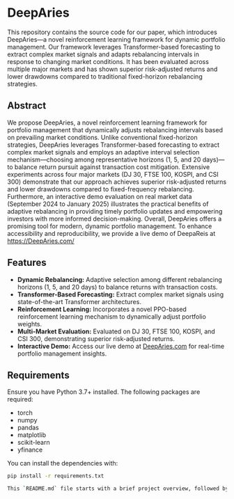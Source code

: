 # DeepAries

This repository contains the source code for our paper, which introduces DeepAries—a novel reinforcement learning framework for dynamic portfolio management. Our framework leverages Transformer-based forecasting to extract complex market signals and adapts rebalancing intervals in response to changing market conditions. It has been evaluated across multiple major markets and has shown superior risk-adjusted returns and lower drawdowns compared to traditional fixed-horizon rebalancing strategies.

## Abstract


We propose DeepAries, a novel reinforcement learning framework for portfolio management that dynamically adjusts rebalancing intervals based on prevailing market conditions. Unlike conventional fixed-horizon strategies, DeepAries leverages Transformer-based forecasting to extract complex market signals and employs an adaptive interval selection mechanism—choosing among representative horizons (1, 5, and 20 days)—to balance return pursuit against transaction cost mitigation. Extensive experiments across four major markets (DJ 30, FTSE 100, KOSPI, and CSI 300) demonstrate that our approach achieves superior risk-adjusted returns and lower drawdowns compared to fixed-frequency rebalancing. Furthermore, an interactive demo evaluation on real market data (September 2024 to January 2025) illustrates the practical benefits of adaptive rebalancing in providing timely portfolio updates and empowering investors with more informed decision-making. Overall, DeepAries offers a promising tool for modern, dynamic portfolio management. To enhance accessibility and reproducibility, we provide a live demo of DeepaReis at https://DeepAries.com/

## Features

- **Dynamic Rebalancing:** Adaptive selection among different rebalancing horizons (1, 5, and 20 days) to balance returns with transaction costs.
- **Transformer-Based Forecasting:** Extract complex market signals using state-of-the-art Transformer architectures.
- **Reinforcement Learning:** Incorporates a novel PPO-based reinforcement learning mechanism to dynamically adjust portfolio weights.
- **Multi-Market Evaluation:** Evaluated on DJ 30, FTSE 100, KOSPI, and CSI 300, demonstrating superior risk-adjusted returns.
- **Interactive Demo:** Access our live demo at [DeepAries.com](https://DeepAries.com/) for real-time portfolio management insights.



## Requirements

Ensure you have Python 3.7+ installed. The following packages are required:

- torch
- numpy
- pandas
- matplotlib
- scikit-learn
- yfinance

You can install the dependencies with:

```bash
pip install -r requirements.txt

This `README.md` file starts with a brief project overview, followed by the paper abstract, and then details the repository structure, requirements, setup, usage, and additional information. Adjust any sections as needed to fit your project specifics.
